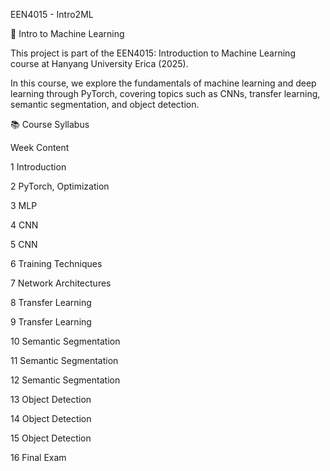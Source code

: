 EEN4015 - Intro2ML

📖 Intro to Machine Learning

This project is part of the EEN4015: Introduction to Machine Learning course at Hanyang University Erica (2025).

In this course, we explore the fundamentals of machine learning and deep learning through PyTorch, covering topics such as CNNs, transfer learning, semantic segmentation, and object detection.

📚 Course Syllabus

Week	Content

1	Introduction

2	PyTorch, Optimization

3	MLP

4	CNN

5	CNN

6	Training Techniques

7	Network Architectures

8	Transfer Learning

9	Transfer Learning

10	Semantic Segmentation

11	Semantic Segmentation

12	Semantic Segmentation

13	Object Detection

14	Object Detection

15	Object Detection

16	Final Exam
